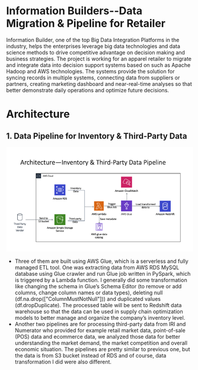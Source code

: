 # Information Builders--Data Migration & Pipeline for Retailer
Information Builder, one of the top Big Data Integration Platforms in the industry, helps the enterprises leverage big data technologies and data science methods to drive competitive advantage on decision making and business strategies. The project is working for an apparel retailer to migrate and integrate data into decision support systems based on such as Apache Hadoop and AWS technologies. The systems provide the solution for syncing records in multiple systems, connecting data from suppliers or partners, creating marketing dashboard and near-real-time analyses so that better demonstrate daily operations and optimize future decisions. 
# Architecture
## 1. Data Pipeline for Inventory & Third-Party Data
![image](image/Pipeline1.png)

- Three of them are built using AWS Glue, which is a serverless and fully managed ETL tool. 
One was extracting data from AWS RDS MySQL database using Glue crawler and run Glue job written in PySpark, which is triggered by a Lambda function. I generally did some transformation like changing the schema in Glue’s Schema Editor (to remove or add columns, change column names or data types), deleting null (df.na.drop(["ColumnMustNotNull"])) and duplicated values (df.dropDuplicate).  The processed table will be sent to Redshift data warehouse so that the data can be used in supply chain optimization models to better manage and organize the company’s inventory level. 
- Another two pipelines are for processing third-party data from IRI and Numerator who provided for example retail market data, point-of-sale (POS) data and ecommerce data, we analyzed those data for better understanding the market demand, the market competition and overall economic situation. The pipelines are pretty similar to previous one, but the data is from S3 bucket instead of RDS and of course, data transformation I did were also different.

